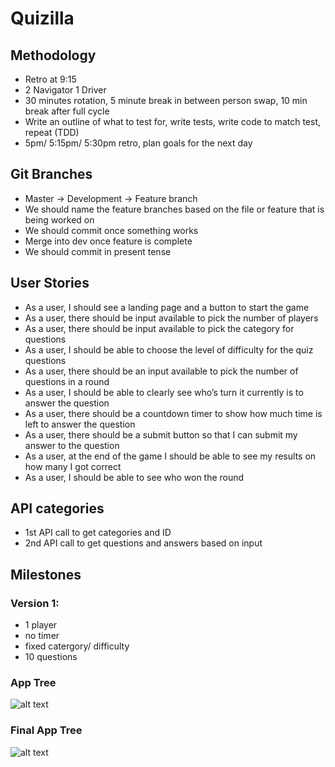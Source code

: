 # Quizilla

## Methodology 
- Retro at 9:15
- 2 Navigator 1 Driver
- 30 minutes rotation, 5 minute break in between person swap, 10 min break after full cycle
- Write an outline of what to test for, write tests, write code to match test, repeat (TDD)
- 5pm/ 5:15pm/ 5:30pm retro, plan goals for the next day      
  
  
## Git Branches
- Master -> Development -> Feature branch
- We should name the feature branches based on the file or feature that is being worked on
- We should commit once something works
- Merge into dev once feature is complete
- We should commit in present tense


## User Stories
- As a user, I should see a landing page and a button to start the game
- As a user, there should be input available to pick the number of players 
- As a user, there should be input available to pick the category for questions 
- As a user, I should be able to choose the level of difficulty for the quiz questions
- As a user, there should be an input available to pick the number of questions in a round
- As a user, I should be able to clearly see who’s turn it currently is to answer the question
- As a user, there should be a countdown timer to show how much time is left to answer the question
- As a user, there should be a submit button so that I can submit my answer to the question
- As a user, at the end of the game I should be able to see my results on how many I got correct
- As a user, I should be able to see who won the round

## API categories
- 1st API call to get categories and ID 
- 2nd API call to get questions and answers based on input

## Milestones 
### Version 1: 
- 1 player
- no timer
- fixed catergory/ difficulty
- 10 questions

### App Tree
![alt text](/map.jpg "App Tree")

### Final App Tree
![alt text](/final_map.jpg "App Tree Final")
